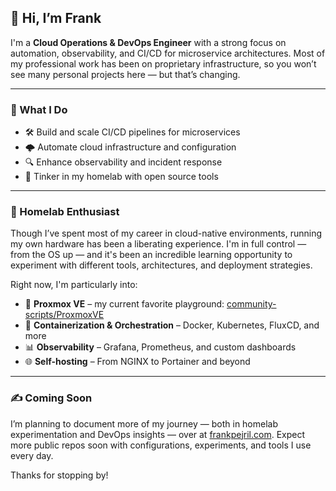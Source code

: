 
## 👋 Hi, I’m Frank

I'm a **Cloud Operations & DevOps Engineer** with a strong focus on automation, observability, and CI/CD for microservice architectures. Most of my professional work has been on proprietary infrastructure, so you won’t see many personal projects here — but that’s changing.

---

### 🔧 What I Do
- 🛠️ Build and scale CI/CD pipelines for microservices
- 🌩️ Automate cloud infrastructure and configuration
- 🔍 Enhance observability and incident response
- 🧪 Tinker in my homelab with open source tools

---

### 🏡 Homelab Enthusiast
Though I’ve spent most of my career in cloud-native environments, running my own hardware has been a liberating experience. I'm in full control — from the OS up — and it's been an incredible learning opportunity to experiment with different tools, architectures, and deployment strategies.

Right now, I'm particularly into:
- 🔄 **Proxmox VE** – my current favorite playground: [community-scripts/ProxmoxVE](https://github.com/community-scripts/ProxmoxVE)
- 🐳 **Containerization & Orchestration** – Docker, Kubernetes, FluxCD, and more
- 📊 **Observability** – Grafana, Prometheus, and custom dashboards
- 🌐 **Self-hosting** – From NGINX to Portainer and beyond

<!--
---

### 🌱 Inspired By
The open source community drives so much of my learning. Some of my favorite GitHub creators:
- [@geerlingguy](https://github.com/geerlingguy)
- [@mischavandenburg](https://github.com/mischavandenburg)
- [@timothystewart6](https://github.com/timothystewart6)
- [@ChristianLempa](https://github.com/ChristianLempa)
- [@ThePrimeagen](https://github.com/ThePrimeagen)
-->
---

### ✍️ Coming Soon
I’m planning to document more of my journey — both in homelab experimentation and DevOps insights — over at [frankpejril.com](https://frankpejril.com). Expect more public repos soon with configurations, experiments, and tools I use every day.

Thanks for stopping by!
